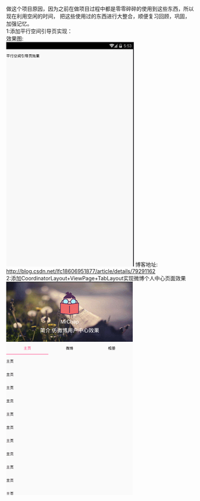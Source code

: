 做这个项目原因，因为之前在做项目过程中都是零零碎碎的使用到这些东西，所以现在利用空闲的时间，
把这些使用过的东西进行大整合，顺便复习回顾，巩固，加强记忆。<br>
1:添加平行空间引导页实现：<br>
    效果图:<br>
    ![image](https://github.com/online2/SomeUiEffect/blob/openMaster/images/lbeguide.gif)
    博客地址:<br>
    http://blog.csdn.net/lfc18606951877/article/details/79291162<br>
2:添加CoordinatorLayout+ViewPage+TabLayout实现微博个人中心页面效果<br>
    ![image](https://github.com/online2/SomeUiEffect/blob/openMaster/images/stickynav.gif)<br>
